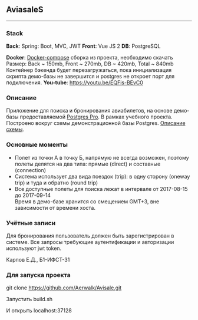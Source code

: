 ## AviasaleS ##
***
### Stack ###
**Back**:
Spring: Boot, MVC, JWT
**Front**:
Vue JS 2
**DB**:
PostgreSQL

**Docker**: 
[Docker-compose](docker/docker-compose.yaml) сборка из проекта, необходимо скачать 
Размер: Back ~ 150mb, Front ~ 270mb, DB ~ 420mb, Total ~ 840mb
Контейнер бэкенда будет перезагружаться, пока инициализация скрипта демо-базы не завершится и
postgres не откроет порт для подключения.
**You-tube**: https://youtu.be/EQFis-BEvC0

### Описание ###
Приложение для поиска и бронирования авиабилетов, на основе демо-базы предоставляемой
[Postgres Pro](https://postgrespro.ru/education/demodb). В рамках учебного проекта. 
Построено вокруг схемы демонстрационной базы Postgres. 
[Описание схемы](https://postgrespro.ru/docs/postgrespro/10/apjs03.html).


### Основные моменты ### 
* Полет из точки А в точку Б, напрямую не всегда возможен, 
поэтому полеты делятся на два типа: прямые (direct) и составные (connection) <br/>
* Система использует два вида поездок (trip): 
в одну сторону (oneway trip) и туда и обратно (round trip)<br/>
* Все доступные полеты для поиска лежат в интервале от 2017-08-15 до 2017-09-14<br/>
Время в демо-базе хранится со смещением GMT+3, вне зависимости от времени хоста.

### Учётные записи ### 
Для бронирования пользователь должен быть зарегистрирован в системе. 
Все запросы требующие аутентификации и авторизации используют jwt token.

Карпов Е.Д., Б1-ИФСТ-31

### Для запуска проекта ### 
git clone https://github.com/Aerwalk/Avisale.git

Запустить build.sh
 
И открыть localhost:37128
